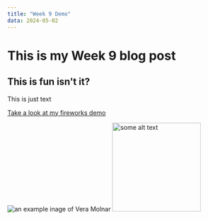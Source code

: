 ```yaml
---
title: "Week 9 Demo"
data: 2024-05-02
---
```

# This is my Week 9 blog post
## This is fun isn't it?

This is just text

[Take a look at my fireworks demo](/My-coding-Blog/codeExperiments/fireworks01/index.html)

![an example inage of Vera Molnar](/My-coding-Blog/images/veraMolnar.png)
<img src="/My-coding-Blog/images/veraMolnar.png" alt="some alt text" width="200">
